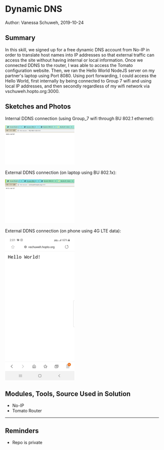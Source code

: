 #  Dynamic DNS

Author: Vanessa Schuweh, 2019-10-24

## Summary
In this skill, we signed up for a free dynamic DNS account from No-IP in order to translate host names into IP addresses so that external traffic can access the site without having internal or local information. Once we connected DDNS to the router, I was able to access the Tomato configuration website. Then, we ran the Hello World NodeJS server on my partner's laptop using Port 8080. Using port forwarding, I could access the Hello World, first internally by being connected to Group 7 wifi and using local IP addresses, and then secondly regardless of my wifi network via vschuweh.hopto.org:3000.

## Sketches and Photos
Internal DDNS connection (using Group_7 wifi through BU 802.1 ethernet):

<img src="./images/internal.PNG" width="45%" />

External DDNS connection (on laptop using BU 802.1x):

<img src="./images/DNS.PNG" width="45%" />

External DDNS connection (on phone using 4G LTE data):

<img src="./images/external_helloworld.jpg" width="45%" />

## Modules, Tools, Source Used in Solution
- No-IP
- Tomato Router

-----

## Reminders
- Repo is private
